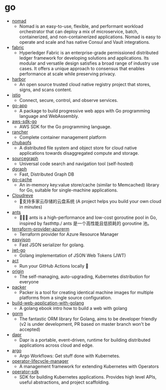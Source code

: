 # go
- [nomad](https://github.com/hashicorp/nomad)
  - Nomad is an easy-to-use, flexible, and performant workload orchestrator that can deploy a mix of microservice, batch, containerized, and non-containerized applications. Nomad is easy to operate and scale and has native Consul and Vault integrations.
- [fabric](https://github.com/hyperledger/fabric)
  - Hyperledger Fabric is an enterprise-grade permissioned distributed ledger framework for developing solutions and applications. Its modular and versatile design satisfies a broad range of industry use cases. It offers a unique approach to consensus that enables performance at scale while preserving privacy.
- [harbor](https://github.com/goharbor/harbor)
  - An open source trusted cloud native registry project that stores, signs, and scans content.
- [istio](https://github.com/istio/istio)
  - Connect, secure, control, and observe services.
- [go-app](https://github.com/maxence-charriere/go-app)
  - A package to build progressive web apps with Go programming language and WebAssembly.
- [aws-sdk-go](https://github.com/aws/aws-sdk-go)
  - AWS SDK for the Go programming language.
- [rancher](https://github.com/rancher/rancher)
  - Complete container management platform
- [chubaofs](https://github.com/chubaofs/chubaofs)
  - A distributed file system and object store for cloud native applications towards disaggregated compute and storage.
- [sourcegraph](https://github.com/sourcegraph/sourcegraph)
  - Universal code search and navigation tool (self-hosted)
- [dgraph](https://github.com/dgraph-io/dgraph)
  - Fast, Distributed Graph DB
- [go-cache](https://github.com/patrickmn/go-cache)
  - An in-memory key:value store/cache (similar to Memcached) library for Go, suitable for single-machine applications.
- [Cloudreve](https://github.com/cloudreve/Cloudreve)
  - 🌈支持多家云存储的云盘系统 (A project helps you build your own cloud in minutes)
- [ants](https://github.com/panjf2000/ants)
  - 🐜🐜🐜 ants is a high-performance and low-cost goroutine pool in Go, inspired by fasthttp./ ants 是一个高性能且低损耗的 goroutine 池。
- [terraform-provider-azurerm](https://github.com/terraform-providers/terraform-provider-azurerm)
  - Terraform provider for Azure Resource Manager
- [easyjson](https://github.com/mailru/easyjson)
  - Fast JSON serializer for golang.
- [jwt-go](https://github.com/dgrijalva/jwt-go)
  - Golang implementation of JSON Web Tokens (JWT)
- [act](https://github.com/nektos/act)
  - Run your GitHub Actions locally 🚀
- [origin](https://github.com/openshift/origin)
  - The self-managing, auto-upgrading, Kubernetes distribution for everyone
- [packer](https://github.com/hashicorp/packer)
  - Packer is a tool for creating identical machine images for multiple platforms from a single source configuration.
- [build-web-application-with-golang](https://github.com/astaxie/build-web-application-with-golang)
  - A golang ebook intro how to build a web with golang
- [gorm](https://github.com/jinzhu/gorm)
  - The fantastic ORM library for Golang, aims to be developer friendly (v2 is under development, PR based on master branch won't be accepted)
- [dapr](https://github.com/dapr/dapr)
  - Dapr is a portable, event-driven, runtime for building distributed applications across cloud and edge.
- [argo](https://github.com/argoproj/argo)
  - Argo Workflows: Get stuff done with Kubernetes.
- [operator-lifecycle-manager](https://github.com/operator-framework/operator-lifecycle-manager)
  - A management framework for extending Kubernetes with Operators
- [operator-sdk](https://github.com/operator-framework/operator-sdk)
  - SDK for building Kubernetes applications. Provides high level APIs, useful abstractions, and project scaffolding.
